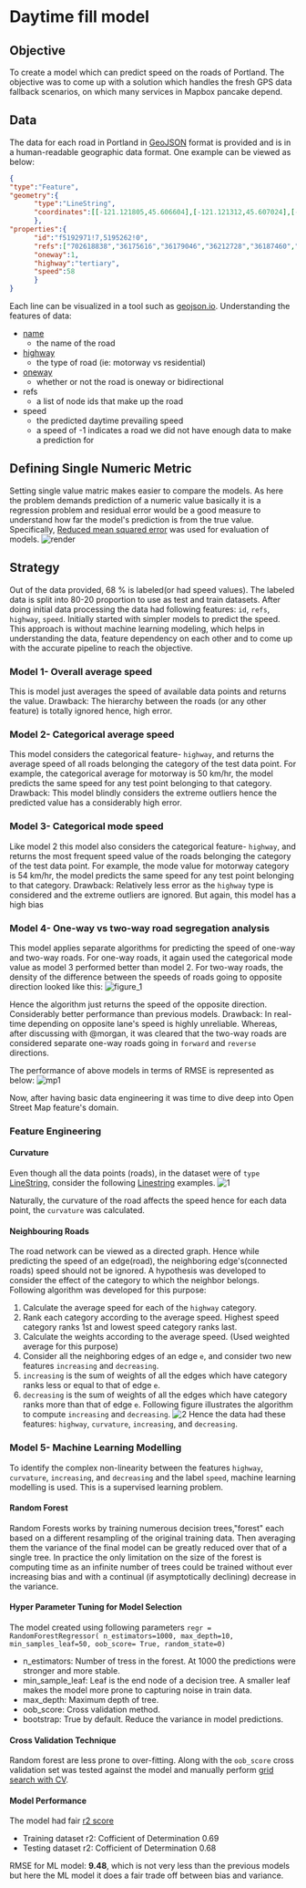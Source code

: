 # Daytime fill model

## Objective
To create a model which can predict speed on the roads of Portland. The objective was to come up with a solution which handles the fresh GPS data fallback scenarios, on which many services in Mapbox pancake depend.   
## Data
The data for each road in Portland in [GeoJSON](http://geojson.org/) format is provided and is in a human-readable geographic data format. One example can be viewed as below: 
```json
{
"type":"Feature",
"geometry":{
      "type":"LineString",
      "coordinates":[[-121.121805,45.606604],[-121.121312,45.607024],[-121.121027,45.607257],[-121.12084,45.607422],[-121.120588,45.607628],[-121.120276,45.607834],[-121.119874,45.608146],[-121.119606,45.608315],[-121.119413,45.608442],[-121.11901,45.608589],[-121.118699,45.608641],[-121.118195,45.608686],[-121.11701,45.608615],[-121.11555,45.608379],[-121.114874,45.60827],[-121.113571,45.608067],[-121.112487,45.607913]]
      },
"properties":{   
      "id":"f5192971!7,5195262!0",
      "refs":["702618838","36175616","36179046","36212728","36187460","36183216","36200908","36223627","702619163","36210593","36184460","36187183","36191000","36208730","36178984","36183865","3624137549"],
      "oneway":1,
      "highway":"tertiary",
      "speed":58
      }
}
```
Each line can be visualized in a tool such as [geojson.io](http://geojson.io/). 
Understanding the features of data:
- [name](https://wiki.openstreetmap.org/wiki/Key:name)
  - the name of the road
- [highway](https://wiki.openstreetmap.org/wiki/Key:highway)
  - the type of road (ie: motorway vs residential)
- [oneway](https://wiki.openstreetmap.org/wiki/Key:oneway)
  - whether or not the road is oneway or bidirectional
- refs
  - a list of node ids that make up the road
- speed
  - the predicted daytime prevailing speed
  - a speed of -1 indicates a road we did not have enough data to make a prediction for

## Defining Single Numeric Metric
Setting single value matric makes easier to compare the models. As here the problem demands prediction of a numeric value basically it is a regression problem and residual error would be a good measure to understand how far the model's prediction is from the true value. Specifically, [Reduced mean squared error](https://medium.com/human-in-a-machine-world/mae-and-rmse-which-metric-is-better-e60ac3bde13d) was used for evaluation of models.
![render](https://user-images.githubusercontent.com/2561578/37561759-f8435128-2a13-11e8-942e-15440fb1e0fe.png)

## Strategy 
Out of the data provided, 68 % is labeled(or had speed values). The labeled data is split into 80-20 proportion to use as test and train datasets. After doing initial data processing the data had following features: `id`, `refs`, `highway`, `speed`. Initially started with simpler models to predict the speed. This approach is without machine learning modeling, which helps in understanding the data, feature dependency on each other and to come up with the accurate pipeline to reach the objective.

### Model 1- Overall average speed
This is model just averages the speed of available data points and returns the value.
Drawback: The hierarchy between the roads  (or any other feature) is totally ignored hence, high error.

### Model 2- Categorical average speed
This model considers the categorical feature- `highway`, and returns the average speed of all roads belonging the category of the test data point. For example, the categorical average for motorway is 50 km/hr, the model predicts the same speed for any test point belonging to that category.
Drawback: This model blindly considers the extreme outliers hence the predicted value has a considerably high error.

### Model 3- Categorical mode speed
Like model 2 this model also considers the categorical feature- `highway`, and returns the most frequent speed value of the roads belonging the category of the test data point. For example, the mode value for motorway category is 54 km/hr, the model predicts the same speed for any test point belonging to that category.
Drawback: Relatively less error as the `highway` type is considered and the extreme outliers are ignored. But again, this model has a high bias 

### Model 4- One-way vs two-way road segregation analysis
This model applies separate algorithms for predicting the speed of one-way and two-way roads. For one-way roads, it again used the categorical mode value as model 3 performed better than model 2.
For two-way roads, the density of the difference between the speeds of roads going to opposite direction looked like this:
![figure_1](https://user-images.githubusercontent.com/2561578/37562712-45d59618-2a2c-11e8-9a11-7563075da9e0.png)

Hence the algorithm just returns the speed of the opposite direction. Considerably better performance than previous models.
Drawback: In real-time depending on opposite lane's speed is highly unreliable.  Whereas, after discussing with @morgan, it was cleared that the two-way roads are considered separate one-way roads going in `forward` and `reverse` directions.

The performance of above models in terms of RMSE is represented as below:
![mp1](https://user-images.githubusercontent.com/2561578/37562993-a2a23944-2a33-11e8-9b95-42309a232ed1.png)

Now, after having basic data engineering it was time to dive deep into Open Street Map feature's domain. 
### Feature Engineering
#### Curvature
Even though all the data points (roads), in the dataset were of `type`  [LineString](https://tools.ietf.org/html/rfc7946#appendix-A.2), consider the following  [Linestring](https://tools.ietf.org/html/rfc7946#appendix-A.2) examples. 
![1](https://user-images.githubusercontent.com/2561578/37563086-09829db4-2a36-11e8-8c6b-39df16c79226.jpeg)

Naturally, the curvature of the road affects the speed hence for each data point, the `curvature` was calculated.
#### Neighbouring Roads
The road network can be viewed as a directed graph. Hence while predicting the speed of an edge(road), the neighboring edge's(connected roads) speed should not be ignored. A hypothesis was developed to consider the effect of the category to which the neighbor belongs. Following algorithm was developed for this purpose:

1. Calculate the average speed for each of the `highway` category.
2. Rank each category according to the average speed. Highest speed category ranks 1st and lowest speed category ranks last.
3. Calculate the weights according to the average speed. (Used weighted average for this purpose) 
4. Consider all the neighboring edges of an edge `e`, and consider two new features `increasing` and `decreasing`. 
5. `increasing` is the sum of weights of all the edges which have category ranks less or equal to that of edge `e`.
6. `decreasing` is the sum of weights of all the edges which have category ranks more than that of edge `e`.
Following figure illustrates the algorithm to compute `increasing` and `decreasing`.
![2](https://user-images.githubusercontent.com/2561578/37563578-398f42a4-2a41-11e8-93f8-fc5622894315.png)
Hence the data had these features: `highway`, `curvature`, `increasing`, and `decreasing`.
### Model 5- Machine Learning Modelling
To identify the complex non-linearity between the features  `highway`, `curvature`, `increasing`, and `decreasing` and the label `speed`, machine learning modelling is used. This is a supervised learning problem. 

#### Random Forest
Random Forests works by training numerous decision trees,"forest" each based on a different resampling of the original training data.  Then averaging them the variance of the final model can be greatly reduced over that of a single tree. In practice the only limitation on the size of the forest is computing time as an infinite number of trees could be trained without ever increasing bias and with a continual (if asymptotically declining) decrease in the variance.

#### Hyper Parameter Tuning for Model Selection
The model created using following parameters
`regr = RandomForestRegressor( n_estimators=1000, max_depth=10, min_samples_leaf=50, oob_score= True, random_state=0)
`
- n_estimators: Number of tress in the forest. At 1000 the predictions were stronger and more stable.
- min_sample_leaf: Leaf is the end node of a decision tree. A smaller leaf makes the model more prone to capturing noise in train data.
- max_depth: Maximum depth of tree. 
- oob_score: Cross validation method.
- bootstrap: True by default. Reduce the variance in model predictions.

#### Cross Validation Technique
Random forest are less prone to over-fitting. Along with the `oob_score` cross validation set was tested against the model and manually perform [grid search with CV](http://scikit-learn.org/stable/modules/generated/sklearn.model_selection.GridSearchCV.html).
 
#### Model Performance 
The model had fair [r2 score](https://en.wikipedia.org/wiki/Coefficient_of_determination)

- Training dataset r2: Cofficient of Determination 0.69
- Testing dataset r2: Cofficient of Determination 0.68

RMSE for ML model: **9.48**, which is not very less than the previous models but here the ML model it does a fair trade off between bias and variance. 

